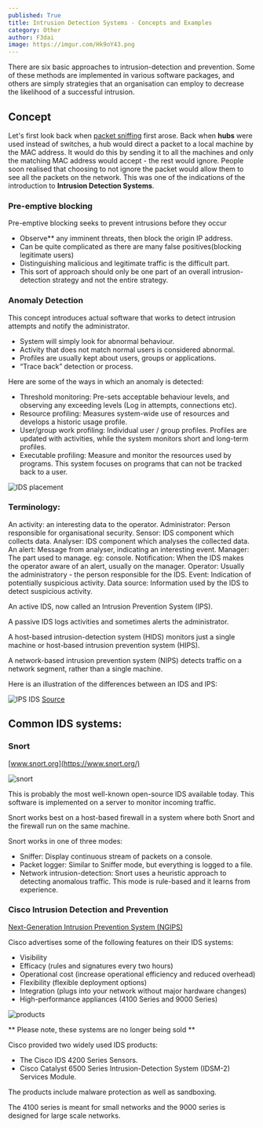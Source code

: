```yaml
---
published: True
title: Intrusion Detection Systems - Concepts and Examples
category: Other
author: F3dai
image: https://imgur.com/Hk9oY43.png
---
```

There are six basic approaches to intrusion-detection and prevention. Some of these methods are implemented in various software packages, and others are simply strategies that an organisation can employ to decrease the likelihood of a successful intrusion.

## Concept

Let's first look back when [packet sniffing](https://www.techopedia.com/definition/4113/sniffer) first arose. Back when **hubs** were used instead of switches, a hub would direct a packet to a local machine by the MAC address. It would do this by sending it to all the machines and only the matching MAC address would accept - the rest would ignore. People soon realised that choosing to not ignore the packet would allow them to see all the packets on the network. This was one of the indications of the introduction to **Intrusion Detection Systems**.

### Pre-emptive blocking

Pre-emptive blocking seeks to prevent intrusions before they occur

- Observe** any imminent threats, then block the origin IP address.
- Can be quite complicated as there are many false positives(blocking legitimate users)
- Distinguishing malicious and legitimate traffic is the difficult part.
- This sort of approach should only be one part of an overall intrusion-detection strategy and not the entire strategy.

### Anomaly Detection

This concept introduces actual software that works to detect intrusion attempts and notify the administrator. 

- System will simply look for abnormal behaviour.
- Activity that does not match normal users is considered abnormal.
- Profiles are usually kept about users, groups or applications.
- “Trace back” detection or process.

Here are some of the ways in which an anomaly is detected:

- Threshold monitoring: Pre-sets acceptable behaviour levels, and observing any exceeding levels (Log in attempts, connections etc).
- Resource profiling: Measures system-wide use of resources and develops a historic usage profile.
- User/group work profiling: Individual user / group profiles. Profiles are updated with activities, while the system monitors short and long-term profiles.
- Executable profiling: Measure and monitor the resources used by programs. This system focuses on programs that can not be tracked back to a user.

![IDS placement](https://imgur.com/PtYV2MQ.png)

### Terminology:

An activity: an interesting data to the operator.
Administrator: Person responsible for organisational security.
Sensor: IDS component which collects data.
Analyser: IDS component which analyses the collected data.
An alert: Message from analyser, indicating an interesting event.
Manager: The part used to manage. eg: console.
Notification: When the IDS makes the operator aware of an alert, usually on the manager.
Operator: Usually the administratory - the person responsible for the IDS.
Event: Indication of potentially suspicious activity.
Data source: Information used by the IDS to detect suspicious activity.

An active IDS, now called an Intrusion Prevention System (IPS).

A passive IDS logs activities and sometimes alerts the administrator. 

A host-based intrusion-detection system (HIDS) monitors just a single machine or host-based intrusion prevention system (HIPS).

A network-based intrusion prevention system (NIPS) detects traffic on a network segment, rather than a single machine.

Here is an illustration of the differences between an IDS and IPS:

![IPS IDS](https://imgur.com/GY81i6V.png)
[Source](https://www.youtube.com/watch?v=cGIgJOICpX0)

## Common IDS systems:

### Snort

[www.snort.org](https://www.snort.org/)

![snort](https://imgur.com/Hk9oY43.png)

This is probably the most well-known open-source IDS available today. This software is implemented on a server to monitor incoming traffic.

Snort works best on a host-based firewall in a system where both Snort and the firewall run on the same machine. 

Snort works in one of three modes: 

- Sniffer: Display continuous stream of packets on a console.
- Packet logger: Similar to Sniffer mode, but everything is logged to a file.
- Network intrusion-detection: Snort uses a heuristic approach to detecting anomalous traffic. This mode is rule-based and it learns from experience.

### Cisco Intrusion Detection and Prevention

[Next-Generation Intrusion Prevention System (NGIPS)](https://www.cisco.com/c/en/us/products/security/ngips/index.html)

Cisco advertises some of the following features on their IDS systems:

- Visibility
- Efficacy (rules and signatures every two hours)
- Operational cost (increase operational efficiency and reduced overhead)
- Flexibility (flexible deployment options)
- Integration (plugs into your network without major hardware changes)
- High-performance appliances (4100 Series and 9000 Series)

![products](https://imgur.com/xOxKi1t)

** Please note, these systems are no longer being sold **

Cisco provided two widely used IDS products: 

- The Cisco IDS 4200 Series Sensors.
- Cisco Catalyst 6500 Series Intrusion-Detection System (IDSM-2) Services Module.

The products include malware protection as well as sandboxing.

The 4100 series is meant for small networks and the 9000 series is designed for large scale networks.


